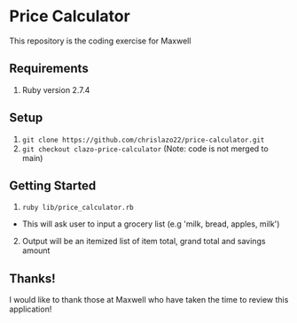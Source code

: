 # Price Calculator

This repository is the coding exercise for Maxwell

## Requirements
1. Ruby version 2.7.4

## Setup
1. `git clone https://github.com/chrislazo22/price-calculator.git`
2. `git checkout clazo-price-calculator`
(Note: code is not merged to main)

## Getting Started
1. `ruby lib/price_calculator.rb`
* This will ask user to input a grocery list (e.g 'milk, bread, apples, milk')
2. Output will be an itemized list of item total, grand total and savings amount

## Thanks!
I would like to thank those at Maxwell who have taken the time to review this application!
